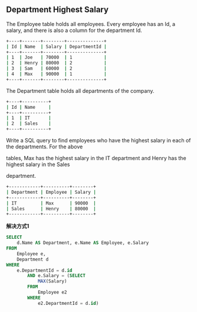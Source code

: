 ##  Department Highest Salary
The Employee table holds all employees. Every employee has an Id, a salary, and there is also a column for the department Id.


```bash
+----+-------+--------+--------------+
| Id | Name  | Salary | DepartmentId |
+----+-------+--------+--------------+
| 1  | Joe   | 70000  | 1            |
| 2  | Henry | 80000  | 2            |
| 3  | Sam   | 60000  | 2            |
| 4  | Max   | 90000  | 1            |
+----+-------+--------+--------------+
```

The Department table holds all departments of the company.


```bash
+----+----------+
| Id | Name     |
+----+----------+
| 1  | IT       |
| 2  | Sales    |
+----+----------+
```

Write a SQL query to find employees who have the highest salary in each of the departments. For the above 

tables, Max has the highest salary in the IT department and Henry has the highest salary in the Sales 

department.

```bash
+------------+----------+--------+
| Department | Employee | Salary |
+------------+----------+--------+
| IT         | Max      | 90000  |
| Sales      | Henry    | 80000  |
+------------+----------+--------+
```

**解决方式1**

```sql
SELECT 
    d.Name AS Department, e.Name AS Employee, e.Salary
FROM
    Employee e,
    Department d
WHERE
    e.DepartmentId = d.id
        AND e.Salary = (SELECT 
            MAX(Salary)
        FROM
            Employee e2
        WHERE
            e2.DepartmentId = d.id)
```